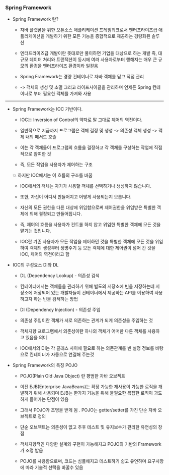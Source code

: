### Spring Framework

* Spring Framework 란?
  
  * 자바 플랫폼을 위한 오픈소스 애플리케이션 프레임워크로서 엔터프라이즈급 애플리케이션을 개발하기 위한 모든 기능을 종합적으로 제공하는 경량화된 솔루션
  
  * 엔터프라이즈급 개발이란 뜻대로만 풀이하면 기업을 대상으로 하는 개발 즉, 대규모 데이터 처리와 트랜잭션이 동시에 여러 사용자로부터 행해지는 매우 큰 규모의 환경을 엔터프라이즈 환경이라 일컫음
  
  * Spring Framework는 경량 컨테이너로 자바 객체를 담고 직접 관리
  
  * -> 객체의 생성 및 소멸 그리고 라이프사이클을 관리하며 언제든 Spring 컨테이너로 부터 필요한 객체를 가져와 사용

------------------------------------------------------------------------------------------------------------------------------

* Spring Framework는 IOC 기반이다.
  
  * IOC는 Inversion of Control의 약자로 말 그대로 제어의 역전이다.
  
  * 일반적으로 지금까지 프로그램은 객체 결정 및 생성 -> 의존성 객체 생성 -> 객체 내의 메서드 호출
  
  * 이는 각 객체들이 프로그램의 흐름을 결정하고 각 객체를 구성하는 작업에 직접적으로 참여한 것
  
  * 즉, 모든 작업을 사용자가 제어하는 구조
  
  :collision: 하지만 IOC에서는 이 흐름의 구조를 바꿈
  
  * IOC에서의 객체는 자기가 사용할 객체를 선택하거나 생성하지 않습니다.
  
  * 또한, 자신이 어디서 만들어지고 어떻게 사용되는지 모릅니다. 
  
  * 자신의 모든 권한을 다른 대상에 위임함으로써 제어권한을 위임받은 특별한 객체에 의해 결정되고 만들어집니다.
  
  * 즉, 제어의 흐름을 사용자가 컨트롤 하지 않고 위임한 특별한 객체에 모든 것을 맡기는 것입니다.
  
  * IOC란 기존 사용자가 모든 작업을 제어하던 것을 특별한 객체에 모든 것을 위임하여 객체의 생성부터 생명주기 등 모든 객체에 대한 제어권이 넘어 간 것을 IOC, 제어의 역전이라고 함

* IOC의 구성요소 DI와 DL
  
  * DL (Dependency Lookup) - 의존성 검색
  
  * 컨테이너에서는 객체들을 관리하기 위해 별도의 저장소에 빈을 저장하는데 저장소에 저장되어 있는 개발자들이 컨테이너에서 제공하는 API를 이용하여 사용하고자 하는 빈을 검색하는 방법
  
  * DI (Dependency Injection) - 의존성 주입
  
  * 의존성 주입이란 객체가 서로 의존하는 관계가 되게 의존성을 주입하는 것
  
  * 객체지향 프로그램에서 의존성이란 하나의 객체가 어떠한 다른 객체를 사용하고 있음을 의미
  
  * IOC에서의 DI는 각 클래스 사이에 필요로 하는 의존관계를 빈 설정 정보를 바탕으로 컨테이너가 자동으로 연결해 주는것

* Spring Framework의 특징 POJO
  
  * POJO(Plain Old Java Object) 란 평범한 자바 오브젝트
  
  * 이전 EJB(Enterprise JavaBeans)는 확장 가능한 재사용이 가능한 로직을 개발하기 위해 사용되며 EJB는 한가지 기능을 위해 불필요한 복잡한 로직이 과도하게 들어가는 단점이 있음
  
  * 그래서 POJO가 조명을 받게 됨 . POJO는 getter/setter를 가진 단순 자바 오브젝트로 정의
  
  * 단순 오브젝트는 의존성이 없고 추후 테스트 및 유지보수가 편리한 유연성의 장점
  
  * 객체지향적인 다양한 설계와 구현이 가능해지고 POJO의 기반의 Framework가 조명 받음
  
  * POJO를 사용함으로써, 코드는 심플해지고 테스트하기 쉽고 유연하며 요구사항에 따라 기술적 선택을 바꿀수 있음
